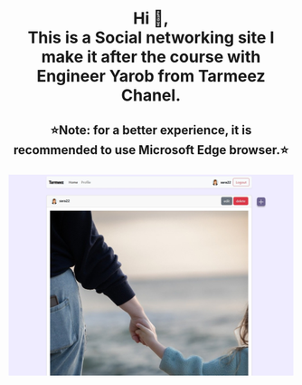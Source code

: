 <h1 align="center">Hi 👋, <br>This is a Social networking site I make it after the course with Engineer Yarob from Tarmeez Chanel.</h1>

###

<h2 align="center">⭐Note: for a better experience, it is recommended to use Microsoft Edge browser.⭐</h2>

###
![image](https://github.com/Maha7735/Social-networking-site/blob/3a3d3ae37f4ae28fbab735708d5efccf49cdf9cb/apiAppPic.jpg)
